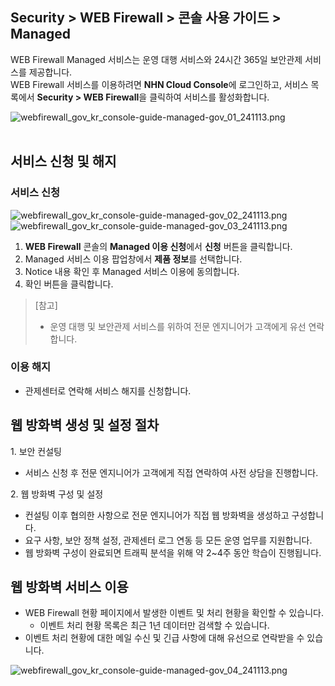 ## Security > WEB Firewall > 콘솔 사용 가이드 > Managed

WEB Firewall Managed 서비스는 운영 대행 서비스와 24시간 365일 보안관제 서비스를 제공합니다. <br>
WEB Firewall 서비스를 이용하려면 **NHN Cloud Console**에 로그인하고, 서비스 목록에서 **Security > WEB Firewall**을 클릭하여 서비스를 활성화합니다.

![
webfirewall_gov_kr_console-guide-managed-gov_01_241113.png](https://static.toastoven.net/prod_web_firewall/Common/gov/kr/webfirewall_gov_kr_console-guide-managed-gov_01_241113.png)
<br><br>

## 서비스 신청 및 해지
### 서비스 신청

![webfirewall_gov_kr_console-guide-managed-gov_02_241113.png](https://static.toastoven.net/prod_web_firewall/Common/gov/kr/webfirewall_gov_kr_console-guide-managed-gov_02_241113.png)
![webfirewall_gov_kr_console-guide-managed-gov_03_241113.png](https://static.toastoven.net/prod_web_firewall/Common/gov/kr/webfirewall_gov_kr_console-guide-managed-gov_03_241113.png)

1. **WEB Firewall** 콘솔의 **Managed 이용 신청**에서 **신청** 버튼을 클릭합니다.
2. Managed 서비스 이용 팝업창에서 **제품 정보**를 선택합니다.
3. Notice 내용 확인 후 Managed 서비스 이용에 동의합니다.
4. 확인 버튼을 클릭합니다.

> [참고]
> * 운영 대행 및 보안관제 서비스를 위하여 전문 엔지니어가 고객에게 유선 연락합니다.

### 이용 해지

- 관제센터로 연락해 서비스 해지를 신청합니다.

## 웹 방화벽 생성 및 설정 절차

1\. 보안 컨설팅

* 서비스 신청 후 전문 엔지니어가 고객에게 직접 연락하여 사전 상담을 진행합니다.

2\. 웹 방화벽 구성 및 설정

* 컨설팅 이후 협의한 사항으로 전문 엔지니어가 직접 웹 방화벽을 생성하고 구성합니다.
* 요구 사항, 보안 정책 설정, 관제센터 로그 연동 등 모든 운영 업무를 지원합니다.
* 웹 방화벽 구성이 완료되면 트래픽 분석을 위해 약 2~4주 동안 학습이 진행됩니다.

## 웹 방화벽 서비스 이용

* WEB Firewall 현황 페이지에서 발생한 이벤트 및 처리 현황을 확인할 수 있습니다.
  * 이벤트 처리 현황 목록은 최근 1년 데이터만 검색할 수 있습니다.
* 이벤트 처리 현황에 대한 메일 수신 및 긴급 사항에 대해 유선으로 연락받을 수 있습니다.

![webfirewall_gov_kr_console-guide-managed-gov_04_241113.png](https://static.toastoven.net/prod_web_firewall/Common/gov/kr/webfirewall_gov_kr_console-guide-managed-gov_04_241113.png)
